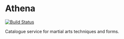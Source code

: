 # Athena

[![Build Status](https://dev.azure.com/karlsenjonarild/Olympus/_apis/build/status/Aletheia?branchName=main)](https://dev.azure.com/karlsenjonarild/Olympus/_build/latest?definitionId=5&branchName=master)

Catalogue service for martial arts techniques and forms.
